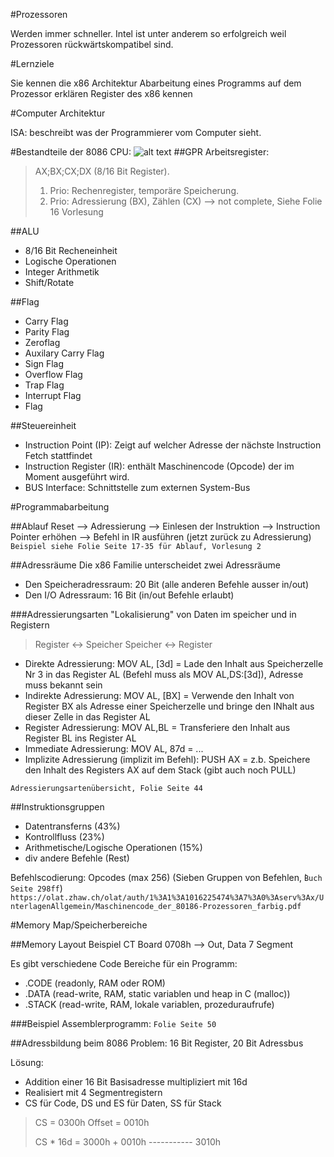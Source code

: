 #Prozessoren

Werden immer schneller. 
Intel ist unter anderem so erfolgreich weil Prozessoren rückwärtskompatibel sind. 


#Lernziele

Sie kennen die x86 Architektur
Abarbeitung eines Programms auf dem Prozessor erklären
Register des x86 kennen

#Computer Architektur

ISA: beschreibt was der Programmierer vom Computer sieht. 

#Bestandteile der 8086 CPU: 
![alt text](http://2.bp.blogspot.com/-gt-jg8d2EzE/Tgd4weJWxsI/AAAAAAAAAKM/308fOZ6-gLA/s1600/01.GIF "8086 CPU")
##GPR
Arbeitsregister: 
> AX;BX;CX;DX (8/16 Bit Register). 
> 1. Prio: Rechenregister, temporäre Speicherung. 
> 2. Prio: Adressierung (BX), Zählen (CX)
> --> not complete, Siehe Folie 16 Vorlesung

##ALU
- 8/16 Bit Recheneinheit
- Logische Operationen
- Integer Arithmetik
- Shift/Rotate

##Flag
- Carry Flag
- Parity Flag
- Zeroflag
- Auxilary Carry Flag
- Sign Flag
- Overflow Flag
- Trap Flag
- Interrupt Flag
- Flag

##Steuereinheit
- Instruction Point (IP): Zeigt auf welcher Adresse der nächste Instruction Fetch stattfindet
- Instruction Register (IR): enthält Maschinencode (Opcode) der im Moment ausgeführt wird. 
- BUS Interface: Schnittstelle zum externen System-Bus

#Programmabarbeitung

##Ablauf
Reset --> Adressierung --> Einlesen der Instruktion --> Instruction Pointer erhöhen --> Befehl in IR ausführen (jetzt zurück zu Adressierung)
`Beispiel siehe Folie Seite 17-35 für Ablauf, Vorlesung 2`

##Adressräume
Die x86 Familie unterscheidet zwei Adressräume
- Den Speicheradressraum: 20 Bit (alle anderen Befehle ausser in/out)
- Den I/O Adressraum: 16 Bit (in/out Befehle erlaubt)

###Adressierungsarten
"Lokalisierung" von Daten im speicher und in Registern
> Register <-> Speicher
> Speicher <-> Register

- Direkte Adressierung: MOV AL, [3d] = Lade den Inhalt aus Speicherzelle Nr 3 in das Register AL (Befehl muss als MOV AL,DS:[3d]), Adresse muss bekannt sein
- Indirekte Adressierung: MOV AL, [BX] = Verwende den Inhalt von Register BX als Adresse einer Speicherzelle und bringe den INhalt aus dieser Zelle in das Register AL
- Register Adressierung: MOV AL,BL = Transferiere den Inhalt aus Register BL ins Register AL
- Immediate Adressierung: MOV AL, 87d = ...
- Implizite Adressierung (implizit im Befehl): PUSH AX = z.b. Speichere den Inhalt des Registers AX auf dem Stack (gibt auch noch PULL)


`Adressierungsartenübersicht, Folie Seite 44`


##Instruktionsgruppen

- Datentransferns (43%)
- Kontrollfluss (23%)
- Arithmetische/Logische Operationen (15%)
- div andere Befehle (Rest)

Befehlscodierung: Opcodes (max 256) (Sieben Gruppen von Befehlen, ̀`Buch Seite 298ff`)
`https://olat.zhaw.ch/olat/auth/1%3A1%3A1016225474%3A7%3A0%3Aserv%3Ax/UnterlagenAllgemein/Maschinencode_der_80186-Prozessoren_farbig.pdf`

#Memory Map/Speicherbereiche

##Memory Layout
Beispiel CT Board 0708h --> Out, Data 7 Segment

Es gibt verschiedene Code Bereiche für ein Programm:
- .CODE (readonly, RAM oder ROM)
- .DATA (read-write, RAM, static variablen und heap in C (malloc))
- .STACK (read-write, RAM, lokale variablen, prozeduraufrufe)

###Beispiel Assemblerprogramm:
`Folie Seite 50`

##Adressbildung beim 8086
Problem: 16 Bit Register, 20 Bit Adressbus

Lösung: 
- Addition einer 16 Bit Basisadresse multipliziert mit 16d
- Realisiert mit 4 Segmentregistern
- CS für Code, DS und ES für Daten, SS für Stack
> CS = 0300h
> Offset = 0010h
>
> CS * 16d = 3000h
> 		   + 0010h
> 		-----------
>		   	 3010h

